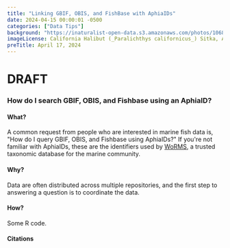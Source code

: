 ```yaml
---
title: "Linking GBIF, OBIS, and FishBase with AphiaIDs" 
date: 2024-04-15 00:00:01 -0500 
categories: ["Data Tips"] 
background: "https://inaturalist-open-data.s3.amazonaws.com/photos/106810626/large.jpg"
imageLicense: California Halibut (_Paralichthys californicus_) Sitka, AK, USA. by mikecarr via iNaturalist, [CC BY 4.0](https://creativecommons.org/licenses/by/4.0/)
preTitle: April 17, 2024
---
```


# DRAFT

### How do I search GBIF, OBIS, and Fishbase using an AphiaID?

#### What?

A common request from people who are interested in marine fish data is, "How do I query GBIF, OBIS, and Fishbase using AphiaIDs?"  If you're not familiar with AphiaIDs, these are the identifiers used by [WoRMS](), a trusted taxonomic database for the marine community.

#### Why?

Data are often distributed across multiple repositories, and the first step to answering a question is to coordinate the data.

#### How?

Some R code.

#### Citations

